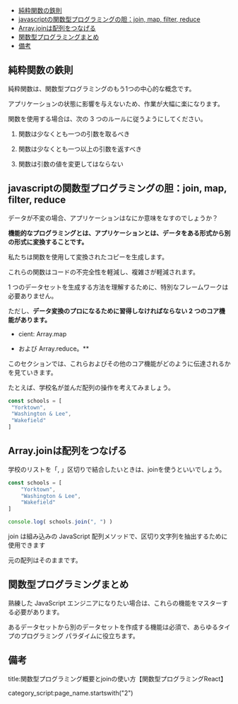 




- [純粋関数の鉄則](#純粋関数の鉄則)
- [javascriptの関数型プログラミングの胆：join, map, filter, reduce](#javascriptの関数型プログラミングの胆join-map-filter-reduce)
- [Array.joinは配列をつなげる](#arrayjoinは配列をつなげる)
- [関数型プログラミングまとめ](#関数型プログラミングまとめ)
- [備考](#備考)


## 純粋関数の鉄則

純粋関数は、関数型プログラミングのもう1つの中心的な概念です。

アプリケーションの状態に影響を与えないため、作業が大幅に楽になります。

関数を使用する場合は、次の 3 つのルールに従うようにしてください。

1. 関数は少なくとも一つの引数を取るべき

2. 関数は少なくとも一つ以上の引数を返すべき

3. 関数は引数の値を変更してはならない





## javascriptの関数型プログラミングの胆：join, map, filter, reduce

データが不変の場合、アプリケーションはなにか意味をなすのでしょうか？

**機能的なプログラミングとは、アプリケーションとは、データをある形式から別の形式に変換することです。**

私たちは関数を使用して変換されたコピーを生成します。

これらの関数はコードの不完全性を軽減し、複雑さが軽減されます。

1 つのデータセットを生成する方法を理解するために、特別なフレームワークは必要ありません。

ただし、**データ変換のプロになるために習得しなければならない 2 つのコア機能があります。**

- cient: Array.map 

- および Array.reduce。**

このセクションでは、これらおよびその他のコア機能がどのように伝達されるかを見ていきます。

たとえば、学校名が並んだ配列の操作を考えてみましょう。

```js
const schools = [
 "Yorktown",
 "Washington & Lee",
 "Wakefield"
]
```

## Array.joinは配列をつなげる

学校のリストを「, 」区切りで結合したいときは、joinを使うといいでしょう。

```js
const schools = [
    "Yorktown",
    "Washington & Lee",
    "Wakefield"
]

console.log( schools.join(", ") ) 
```

join は組み込みの JavaScript 配列メソッドで、区切り文字列を抽出するために使用できます

元の配列はそのままです。 




## 関数型プログラミングまとめ


熟練した JavaScript エンジニアになりたい場合は、これらの機能をマスターする必要があります。

あるデータセットから別のデータセットを作成する機能は必須で、あらゆるタイプのプログラミング パラダイムに役立ちます。





## 備考


title:関数型プログラミング概要とjoinの使い方【関数型プログラミングReact】





category_script:page_name.startswith("2")